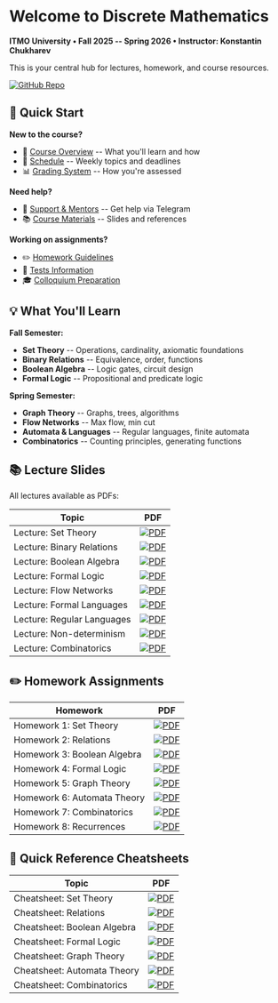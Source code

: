 # Welcome to Discrete Mathematics

**ITMO University • Fall 2025 -- Spring 2026 • Instructor: Konstantin Chukharev**

This is your central hub for lectures, homework, and course resources.

[![GitHub Repo](https://img.shields.io/badge/GitHub_Repository-blue?style=for-the-badge&logo=github)](https://github.com/Lipen/discrete-math-course)

## 🚀 Quick Start

**New to the course?**

- 📖 [Course Overview](./course/overview.md) -- What you'll learn and how
- 📅 [Schedule](./course/schedule/index.md) -- Weekly topics and deadlines
- 📊 [Grading System](./course/grading/index.md) -- How you're assessed

**Need help?**

- 💬 [Support & Mentors](./resources/support.md) -- Get help via Telegram
- 📚 [Course Materials](./resources/materials.md) -- Slides and references

**Working on assignments?**

- ✏️ [Homework Guidelines](./assessments/homework/index.md)
- 📝 [Tests Information](./assessments/tests/index.md)
- 🎓 [Colloquium Preparation](./assessments/colloquiums/index.md)

## 💡 What You'll Learn

**Fall Semester:**

- **Set Theory** -- Operations, cardinality, axiomatic foundations
- **Binary Relations** -- Equivalence, order, functions
- **Boolean Algebra** -- Logic gates, circuit design
- **Formal Logic** -- Propositional and predicate logic

**Spring Semester:**

- **Graph Theory** -- Graphs, trees, algorithms
- **Flow Networks** -- Max flow, min cut
- **Automata & Languages** -- Regular languages, finite automata
- **Combinatorics** -- Counting principles, generating functions


## 📚 Lecture Slides

All lectures available as PDFs:

<!--
- 📄 [Lecture: Set Theory](lec-sets.pdf)
- 📄 [Lecture: Binary Relations](lec-relations.pdf)
- 📄 [Lecture: Boolean Algebra](lec-boolean-algebra.pdf)
- 📄 [Lecture: Formal Logic](lec-logic.pdf)
- 📄 [Lecture: Flow Networks](lec-flow.pdf)
- 📄 [Lecture: Formal Languages](lec-formal.pdf)
- 📄 [Lecture: Regular Languages](lec-regular.pdf)
- 📄 [Lecture: Non-determinism](lec-nfa.pdf)
- 📄 [Lecture: Combinatorics](lec-combinatorics.pdf)
-->

| Topic | PDF |
|--------|-----|
| Lecture: Set Theory | [![PDF](https://img.shields.io/badge/Set_Theory-PDF-blue?style=for-the-badge)](lec-sets.pdf) |
| Lecture: Binary Relations | [![PDF](https://img.shields.io/badge/Binary_Relations-PDF-blue?style=for-the-badge)](lec-relations.pdf) |
| Lecture: Boolean Algebra | [![PDF](https://img.shields.io/badge/Boolean_Algebra-PDF-blue?style=for-the-badge)](lec-boolean-algebra.pdf) |
| Lecture: Formal Logic | [![PDF](https://img.shields.io/badge/Formal_Logic-PDF-blue?style=for-the-badge)](lec-logic.pdf) |
| Lecture: Flow Networks | [![PDF](https://img.shields.io/badge/Flow_Networks-PDF-blue?style=for-the-badge)](lec-flow.pdf) |
| Lecture: Formal Languages | [![PDF](https://img.shields.io/badge/Formal_Languages-PDF-blue?style=for-the-badge)](lec-formal.pdf) |
| Lecture: Regular Languages | [![PDF](https://img.shields.io/badge/Regular_Languages-PDF-blue?style=for-the-badge)](lec-regular.pdf) |
| Lecture: Non-determinism | [![PDF](https://img.shields.io/badge/Non--determinism-PDF-blue?style=for-the-badge)](lec-nfa.pdf) |
| Lecture: Combinatorics | [![PDF](https://img.shields.io/badge/Combinatorics-PDF-blue?style=for-the-badge)](lec-combinatorics.pdf) |

## ✏️ Homework Assignments

<!--
- 📝 [Homework 1: Set Theory](hw1.pdf)
- 📝 [Homework 2: Relations](hw2.pdf)
- 📝 [Homework 3: Boolean Algebra](hw3.pdf)
- 📝 [Homework 4: Formal Logic](hw4.pdf)
- 📝 [Homework 5: Graph Theory](hw5.pdf)
- 📝 [Homework 6: Automata Theory](hw6.pdf)
- 📝 [Homework 7: Combinatorics](hw7.pdf)
- 📝 [Homework 8: Recurrences](hw8.pdf)
-->

| Homework | PDF |
|----------|-----|
| Homework 1: Set Theory | [![PDF](https://img.shields.io/badge/Set_Theory-PDF-red?style=for-the-badge)](hw1.pdf) |
| Homework 2: Relations | [![PDF](https://img.shields.io/badge/Relations-PDF-red?style=for-the-badge)](hw2.pdf) |
| Homework 3: Boolean Algebra | [![PDF](https://img.shields.io/badge/Boolean_Algebra-PDF-red?style=for-the-badge)](hw3.pdf) |
| Homework 4: Formal Logic | [![PDF](https://img.shields.io/badge/Formal_Logic-PDF-red?style=for-the-badge)](hw4.pdf) |
| Homework 5: Graph Theory | [![PDF](https://img.shields.io/badge/Graph_Theory-PDF-red?style=for-the-badge)](hw5.pdf) |
| Homework 6: Automata Theory | [![PDF](https://img.shields.io/badge/Automata_Theory-PDF-red?style=for-the-badge)](hw6.pdf) |
| Homework 7: Combinatorics | [![PDF](https://img.shields.io/badge/Combinatorics-PDF-red?style=for-the-badge)](hw7.pdf) |
| Homework 8: Recurrences | [![PDF](https://img.shields.io/badge/Recurrences-PDF-red?style=for-the-badge)](hw8.pdf) |

## 📑 Quick Reference Cheatsheets

<!--
- 📋 [Cheatsheet: Set Theory](tex/cheat1.pdf)
- 📋 [Cheatsheet: Relations](tex/cheat2.pdf)
- 📋 [Cheatsheet: Boolean Algebra](tex/cheat3.pdf)
- 📋 [Cheatsheet: Formal Logic](tex/cheat4.pdf)
- 📋 [Cheatsheet: Graph Theory](tex/cheat5.pdf)
- 📋 [Cheatsheet: Automata Theory](tex/cheat6.pdf)
- 📋 [Cheatsheet: Combinatorics](tex/cheat7.pdf)
-->

| Topic | PDF |
|--------|-----|
| Cheatsheet: Set Theory | [![PDF](https://img.shields.io/badge/Set_Theory-PDF-green?style=for-the-badge)](tex/cheat1.pdf) |
| Cheatsheet: Relations | [![PDF](https://img.shields.io/badge/Relations-PDF-green?style=for-the-badge)](tex/cheat2.pdf) |
| Cheatsheet: Boolean Algebra | [![PDF](https://img.shields.io/badge/Boolean_Algebra-PDF-green?style=for-the-badge)](tex/cheat3.pdf) |
| Cheatsheet: Formal Logic | [![PDF](https://img.shields.io/badge/Formal_Logic-PDF-green?style=for-the-badge)](tex/cheat4.pdf) |
| Cheatsheet: Graph Theory | [![PDF](https://img.shields.io/badge/Graph_Theory-PDF-green?style=for-the-badge)](tex/cheat5.pdf) |
| Cheatsheet: Automata Theory | [![PDF](https://img.shields.io/badge/Automata_Theory-PDF-green?style=for-the-badge)](tex/cheat6.pdf) |
| Cheatsheet: Combinatorics | [![PDF](https://img.shields.io/badge/Combinatorics-PDF-green?style=for-the-badge)](tex/cheat7.pdf) |
